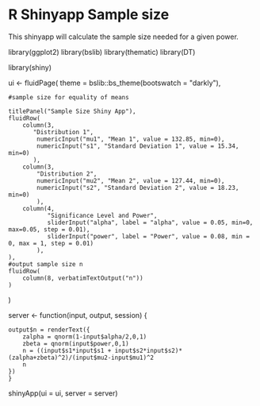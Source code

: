 # R Shinyapp Sample size

This shinyapp will calculate the sample size needed for a given power.

library(ggplot2)
library(bslib)
library(thematic)
library(DT)




library(shiny)

ui <- fluidPage(
    theme = bslib::bs_theme(bootswatch = "darkly"),

    #sample size for equality of means
    
    titlePanel("Sample Size Shiny App"),
    fluidRow(
        column(3,
           "Distribution 1",
            numericInput("mu1", "Mean 1", value = 132.85, min=0),
            numericInput("s1", "Standard Deviation 1", value = 15.34, min=0)
           ),
        column(3,
            "Distribution 2",
            numericInput("mu2", "Mean 2", value = 127.44, min=0),
            numericInput("s2", "Standard Deviation 2", value = 18.23, min=0)
            ),
        column(4,
               "Significance Level and Power",
               sliderInput("alpha", label = "alpha", value = 0.05, min=0, max=0.05, step = 0.01),
               sliderInput("power", label = "Power", value = 0.08, min = 0, max = 1, step = 0.01)
            ),
    ),
    #output sample size n
    fluidRow(
        column(8, verbatimTextOutput("n"))
    )
)

server <- function(input, output, session) {

    output$n = renderText({
        zalpha = qnorm(1-input$alpha/2,0,1)
        zbeta = qnorm(input$power,0,1)
        n = ((input$s1*input$s1 + input$s2*input$s2)*(zalpha+zbeta)^2)/(input$mu2-input$mu1)^2
        n
    })
    }

shinyApp(ui = ui, server = server)
